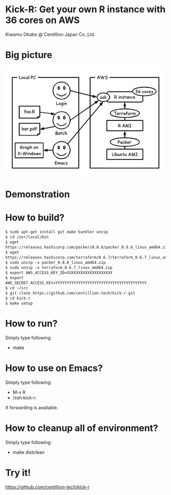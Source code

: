 # Kick-R: Get your own R instance with 36 cores on AWS

Kiwamu Okabe @ Centillion Japan Co.,Ltd.

# Big picture

![inline](draw/bigpicture.png)

# Demonstration

# How to build?

```
$ sudo apt-get install git make bundler unzip
$ cd /usr/local/bin
$ wget https://releases.hashicorp.com/packer/0.8.6/packer_0.8.6_linux_amd64.zip
$ wget https://releases.hashicorp.com/terraform/0.6.7/terraform_0.6.7_linux_amd64.zip
$ sudo unzip -x packer_0.8.6_linux_amd64.zip
$ sudo unzip -x terraform_0.6.7_linux_amd64.zip
$ export AWS_ACCESS_KEY_ID=XXXXXXXXXXXXXXXXXXXX
$ export AWS_SECRET_ACCESS_KEY=YYYYYYYYYYYYYYYYYYYYYYYYYYYYYYYYYYYYYYYY
$ cd ~/src
$ git clone https://github.com/centillion-tech/kick-r.git
$ cd kick-r
$ make setup
```

# How to run?

Simply type following:

* make

# How to use on Emacs?

Simply type following:

* M-x R
* /ssh:kick-r:

X forwarding is available.

# How to cleanup all of environment?

Simply type following:

* make distclean

# Try it!

https://github.com/centillion-tech/kick-r
